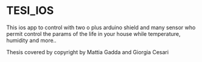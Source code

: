 TESI_IOS
========

This ios app to control with two o plus arduino shield and many sensor who permit control the params of the life in your house while temperature, humidity and more..

Thesis covered by copyright by Mattia Gadda and Giorgia Cesari 

